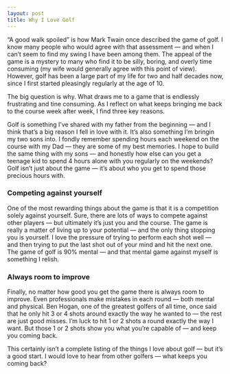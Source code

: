 ```yaml
---
layout: post
title: Why I Love Golf
---
```


“A good walk spoiled” is how Mark Twain once described the game of golf. I
know many people who would agree with that assessment — and when I can’t seem
to find my swing I have been among them. The appeal of the game is a mystery
to many who find it to be silly, boring, and overly time consuming (my wife
would generally agree with this point of view). However, golf has been a large
part of my life for two and half decades now, since I first started pleasingly
regularly at the age of 10.

The big question is why. What draws me to a game that is endlessly frustrating
and tine consuming. As I reflect on what keeps bringing me back to the course
week after week, I find three key reasons.



Golf is something I’ve shared with my father from the beginning — and I think
that’s a big reason I fell in love with it. It’s also something I’m bringin my
two sons into. I fondly remember spending hours each weekend on the course
with my Dad — they are some of my best memories. I hope to build the same
thing with my sons — and honestly how else can you get a teenage kid to spend
4 hours alone with you regularly on the weekends? Golf isn’t just about the
game — it’s about who you get to spend those precious hours with.

### Competing against yourself

One of the most rewarding things about the game is that it is a competition
solely against yourself. Sure, there are lots of ways to compete against other
players — but ultimately it’s just you and the course. The game is really a
matter of living up to your potential — and the only thing stopping you is
yourself. I love the pressure of trying to perform each shot well — and then
trying to put the last shot out of your mind and hit the next one. The game of
golf is 90% mental — and that mental game against myself is something I
relish.

### Always room to improve

Finally, no matter how good you get the game there is always room to improve.
Even professionals make mistakes in each round — both mental and physical. Ben
Hogan, one of the greatest golfers of all time, once said that he only hit 3
or 4 shots around exactly the way he wanted to — the rest are just good
misses. I’m luck to hit 1 or 2 shots a round exactly the way I want. But those
1 or 2 shots show you what you’re capable of — and keep you coming back.

This certainly isn’t a complete listing of the things I love about golf — but
it’s a good start. I would love to hear from other golfers — what keeps you
coming back?

